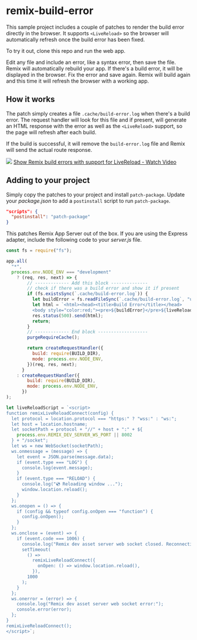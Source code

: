 # remix-build-error

This sample project includes a couple of patches to render the build error
directly in the browser. It supports `<LiveReload>` so the browser will automatically
refresh once the build error has been fixed.

To try it out, clone this repo and run the web app.

Edit any file and include an error, like a syntax error, then save the file. Remix
will automatically rebuild your app. If there's a build error, it will be displayed
in the browser. Fix the error and save again. Remix will build again and this time
it will refresh the browser with a working app.

## How it works

The patch simply creates a file `.cache/build-error.log` when there's a build error.
The request handler will look for this file and if present, will generate an HTML response
with the error as well as the `<LiveReload>` support, so the page will refresh after each
build.

If the build is successful, it will remove the `build-error.log` file and Remix will send
the actual route response.

<img style="max-width:300px;" src="https://cdn.loom.com/sessions/thumbnails/39c6bd8ad3a94e2bbb9888b158f35c27-with-play.gif">

<a href="https://www.loom.com/share/39c6bd8ad3a94e2bbb9888b158f35c27">
    Show Remix build errors with support for LiveReload - Watch Video
  </a>

## Adding to your project

Simply copy the patches to your project and install `patch-package`. Update your _package.json_
to add a `postinstall` script to run `patch-package`.

```json
"scripts": {
  "postinstall": "patch-package"
}
```

This patches Remix App Server out of the box. If you are using the Express adapter,
include the following code to your _server.js_ file.

```js
const fs = require("fs");

app.all(
  "*",
  process.env.NODE_ENV === "development"
    ? (req, res, next) => {
        // ------------- Add this block --------------
        // check if there was a build error and show it if present
        if (fs.existsSync(`.cache/build-error.log`)) {
          let buildError = fs.readFileSync(`.cache/build-error.log`, "utf-8");
          let html = `<html><head><title>Build Error</title></head>
          <body style="color:red;"><pre>${buildError}</pre>${liveReloadScript}</body></html>`;
          res.status(500).send(html);
          return;
        }
        // ------------- End block -------------------
        purgeRequireCache();

        return createRequestHandler({
          build: require(BUILD_DIR),
          mode: process.env.NODE_ENV,
        })(req, res, next);
      }
    : createRequestHandler({
        build: require(BUILD_DIR),
        mode: process.env.NODE_ENV,
      })
);

let liveReloadScript = `<script>
function remixLiveReloadConnect(config) {
  let protocol = location.protocol === "https:" ? "wss:" : "ws:";
  let host = location.hostname;
  let socketPath = protocol + "//" + host + ":" + ${
    process.env.REMIX_DEV_SERVER_WS_PORT || 8002
  } + "/socket";
  let ws = new WebSocket(socketPath);
  ws.onmessage = (message) => {
    let event = JSON.parse(message.data);
    if (event.type === "LOG") {
      console.log(event.message);
    }
    if (event.type === "RELOAD") {
      console.log("💿 Reloading window ...");
      window.location.reload();
    }
  };
  ws.onopen = () => {
    if (config && typeof config.onOpen === "function") {
      config.onOpen();
    }
  };
  ws.onclose = (event) => {
    if (event.code === 1006) {
      console.log("Remix dev asset server web socket closed. Reconnecting...");
      setTimeout(
        () =>
          remixLiveReloadConnect({
            onOpen: () => window.location.reload(),
          }),
        1000
      );
    }
  };
  ws.onerror = (error) => {
    console.log("Remix dev asset server web socket error:");
    console.error(error);
  };
}
remixLiveReloadConnect();
</script>`;
```
